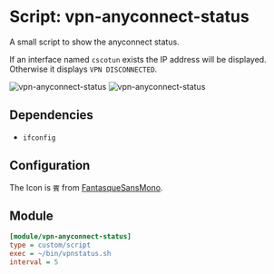# Script: vpn-anyconnect-status

A small script to show the anyconnect status.

If an interface named `cscotun` exists the IP address will be displayed. Otherwise it displays `VPN DISCONNECTED`.

![vpn-anyconnect-status](screenshots/1.png)
![vpn-anyconnect-status](screenshots/2.png)


## Dependencies

* `ifconfig`


## Configuration

The Icon is `賓` from [FantasqueSansMono](https://github.com/ryanoasis/nerd-fonts/tree/master/patched-fonts/FantasqueSansMono/Regular/complete).


## Module

```ini
[module/vpn-anyconnect-status]
type = custom/script
exec = ~/bin/vpnstatus.sh
interval = 5
```
